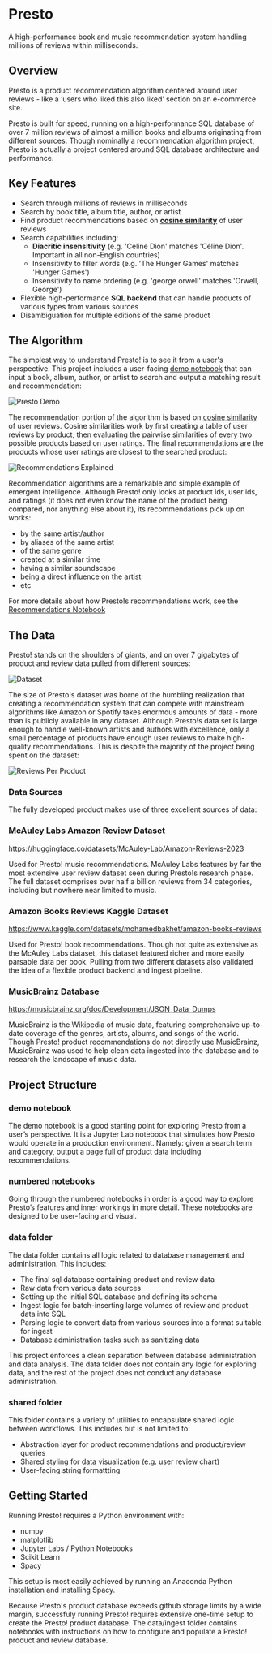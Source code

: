 # Presto
A high-performance book and music recommendation system handling millions of reviews within milliseconds.

## Overview
Presto is a product recommendation algorithm centered around user reviews - like a ‘users who liked this also liked’ section on an e-commerce site.

Presto is built for speed, running on a high-performance SQL database of over 7 million reviews of almost a million books and albums originating from different sources. Though nominally a recommendation algorithm project, Presto is actually a project centered around SQL database architecture and performance.

## Key Features
- Search through millions of reviews in milliseconds
- Search by book title, album title, author, or artist
- Find product recommendations based on **[cosine similarity](https://en.wikipedia.org/wiki/Cosine_similarity)** of user reviews
- Search capabilities including:
  - **Diacritic insensitivity** (e.g. 'Celine Dion' matches 'Céline Dion'. Important in all non-English countries)
  - Insensitivity to filler words (e.g. 'The Hunger Games' matches 'Hunger Games')
  - Insensitivity to name ordering (e.g. 'george orwell' matches 'Orwell, George')
- Flexible high-performance **SQL backend** that can handle products of various types from various sources
- Disambiguation for multiple editions of the same product

## The Algorithm

The simplest way to understand Presto! is to see it from a user's perspective. This project includes a user-facing [demo notebook](./demo.ipynb) that can input a book, album, author, or artist to search and output a matching result and recommendation:

![Presto Demo](/images/demo.png)

The recommendation portion of the algorithm is based on [cosine similarity](https://en.wikipedia.org/wiki/Cosine_similarity) of user reviews. Cosine similarities work by first creating a table of user reviews by product, then evaluating the pairwise similarities of every two possible products based on user ratings. The final recommendations are the products whose user ratings are closest to the searched product:

![Recommendations Explained](/images/recommendations.png)

Recommendation algorithms are a remarkable and simple example of emergent intelligence. Although Presto! only looks at product ids, user ids, and ratings (it does not even know the name of the product being compared, nor anything else about it), its recommendations pick up on works:
- by the same artist/author
- by aliases of the same artist
- of the same genre
- created at a similar time
- having a similar soundscape
- being a direct influence on the artist
- etc

For more details about how Presto!s recommendations work, see the [Recommendations Notebook](/presto/04-recommendations.ipynb)


## The Data

Presto! stands on the shoulders of giants, and on over 7 gigabytes of product and review data pulled from different sources:

![Dataset](/images/products.png)

The size of Presto!s dataset was borne of the humbling realization that creating a recommendation system that can compete with mainstream algorithms like Amazon or Spotify takes enormous amounts of data - more than is publicly available in any dataset. Although Presto!s data set is large enough to handle well-known artists and authors with excellence, only a small percentage of products have enough user reviews to make high-quality recommendations. This is despite the majority of the project being spent on the dataset:

![Reviews Per Product](/images/review_coverage.png)

### Data Sources

The fully developed product makes use of three excellent sources of data:

### McAuley Labs Amazon Review Dataset

https://huggingface.co/datasets/McAuley-Lab/Amazon-Reviews-2023

Used for Presto! music recommendations. McAuley Labs features by far the most extensive user review dataset seen during Presto!s research phase. The full dataset comprises over half a billion reviews from 34 categories, including but nowhere near limited to music.

### Amazon Books Reviews Kaggle Dataset

https://www.kaggle.com/datasets/mohamedbakhet/amazon-books-reviews

Used for Presto! book recommendations. Though not quite as extensive as the McAuley Labs dataset, this dataset featured richer and more easily parsable data per book. Pulling from two different datasets also validated the idea of a flexible product backend and ingest pipeline.

### MusicBrainz Database

https://musicbrainz.org/doc/Development/JSON_Data_Dumps

MusicBrainz is the Wikipedia of music data, featuring comprehensive up-to-date coverage of the genres, artists, albums, and songs of the world. Though Presto! product recommendations do not directly use MusicBrainz, MusicBrainz was used to help clean data ingested into the database and to research the landscape of music data.

## Project Structure

### demo notebook
The demo notebook is a good starting point for exploring Presto from a user’s perspective. It is a Jupyter Lab notebook that simulates how Presto would operate in a production environment. Namely: given a search term and category, output a page full of product data including recommendations.

### numbered notebooks
Going through the numbered notebooks in order is a good way to explore Presto’s features and inner workings in more detail. These notebooks are designed to be user-facing and visual.

### data folder
The data folder contains all logic related to database management and administration. This includes:
- The final sql database containing product and review data
- Raw data from various data sources
- Setting up the initial SQL database and defining its schema 
- Ingest logic for batch-inserting large volumes of review and product data into SQL
- Parsing logic to convert data from various sources into a format suitable for ingest
- Database administration tasks such as sanitizing data

This project enforces a clean separation between database administration and data analysis. The data folder does not contain any logic for exploring data, and the rest of the project does not conduct any database administration.

### shared folder
This folder contains a variety of utilities to encapsulate shared logic between workflows. This includes but is not limited to:
- Abstraction layer for product recommendations and product/review queries
- Shared styling for data visualization (e.g. user review chart)
- User-facing string formattting

## Getting Started

Running Presto! requires a Python environment with:
- numpy
- matplotlib
- Jupyter Labs / Python Notebooks
- Scikit Learn
- Spacy

This setup is most easily achieved by running an Anaconda Python installation and installing Spacy.

Because Presto!s product database exceeds github storage limits by a wide margin, successfuly running Presto! requires extensive one-time setup to create the Presto! product database. The data/ingest folder contains notebooks with instructions on how to configure and populate a Presto! product and review database.
